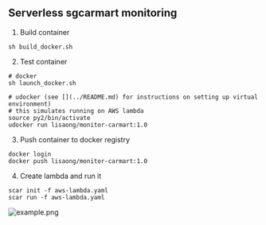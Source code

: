 ## Serverless sgcarmart monitoring

1. Build container
```
sh build_docker.sh
```

2. Test container

```
# docker
sh launch_docker.sh

# udocker (see [](../README.md) for instructions on setting up virtual environment)
# this simulates running on AWS lambda
source py2/bin/activate
udocker run lisaong/monitor-carmart:1.0
```

3. Push container to docker registry
```
docker login
docker push lisaong/monitor-carmart:1.0
```

4. Create lambda and run it
```
scar init -f aws-lambda.yaml
scar run -f aws-lambda.yaml
```

![example.png](example.png)